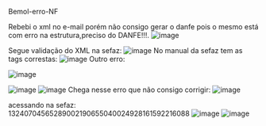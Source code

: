 Bemol-erro-NF

Rebebi o xml no e-mail porém não consigo gerar o danfe pois o mesmo está com erro na estrutura,preciso do DANFE!!!.
![image](https://github.com/user-attachments/assets/1bc7f3d2-2cfe-4755-8235-346640aad600)


Segue validação do XML na sefaz:
![image](https://github.com/user-attachments/assets/1f77bb3b-3c0d-48df-b7b4-39c78c4a7443)
No manual da sefaz tem as tags correstas:
![image](https://github.com/user-attachments/assets/14b82b4d-9b6b-4e9e-bc60-ece44cd8108a)
Outro erro: 

![image](https://github.com/user-attachments/assets/3fe5a295-e103-4364-aa22-2deb115d7ae8)

![image](https://github.com/user-attachments/assets/4ff379c0-d849-4aac-bf4a-9808ba458a0c)
![image](https://github.com/user-attachments/assets/e0aee352-68a6-432f-bf4c-eed301c29918)
Chega nesse erro que não consigo corrigir:
![image](https://github.com/user-attachments/assets/abb8fb63-bcc1-4dcf-95b2-a3a80eb78788)


acessando na sefaz: 13240704565289002190655040024928161592216088
![image](https://github.com/user-attachments/assets/f187cf5b-6dc7-47bf-ae14-5d3f9645e371)
![image](https://github.com/user-attachments/assets/003b33a6-a498-4a49-b45f-ea71b953bb12)
